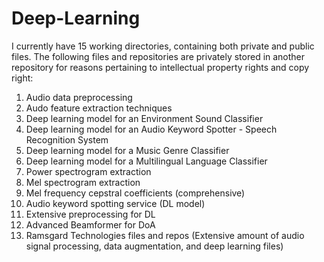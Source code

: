 # Deep-Learning
I currently have 15 working directories, containing both private and public files.
The following files and repositories are privately stored in another repository for reasons pertaining to intellectual property rights and copy right:

1. Audio data preprocessing
2. Audo feature extraction techniques
3. Deep learning model for an Environment Sound Classifier    
4. Deep learning model for an Audio Keyword Spotter - Speech Recognition System 
5. Deep learning model for a Music Genre Classifier
6. Deep learning model for a Multilingual Language Classifier
7. Power spectrogram extraction
8. Mel spectrogram extraction
9. Mel frequency cepstral coefficients (comprehensive)
10. Audio keyword spotting service (DL model)
11. Extensive preprocessing for DL
12. Advanced Beamformer for DoA
13. Ramsgard Technologies files and repos (Extensive amount of audio signal processing, data augmentation, and deep learning files)
